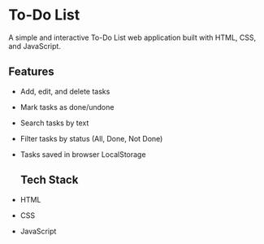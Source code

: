 # To-Do List

A simple and interactive To-Do List web application built with HTML, CSS, and JavaScript.

## Features
- Add, edit, and delete tasks
- Mark tasks as done/undone
- Search tasks by text
- Filter tasks by status (All, Done, Not Done)
- Tasks saved in browser LocalStorage

  ## Tech Stack
- HTML
- CSS
- JavaScript
